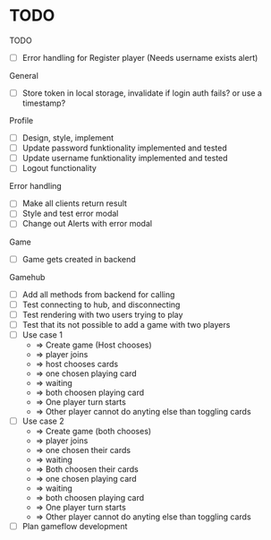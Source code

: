 # TODO

TODO

- [ ] Error handling for Register player (Needs username exists alert)

General

- [ ] Store token in local storage, invalidate if login auth fails? or use a timestamp?

Profile

- [ ] Design, style, implement
- [ ] Update password funktionality implemented and tested
- [ ] Update username funktionality implemented and tested
- [ ] Logout functionality

Error handling

- [ ] Make all clients return result
- [ ] Style and test error modal
- [ ] Change out Alerts with error modal

Game

- [ ] Game gets created in backend

Gamehub

- [ ] Add all methods from backend for calling
- [ ] Test connecting to hub, and disconnecting
- [ ] Test rendering with two users trying to play
- [ ] Test that its not possible to add a game with two players
- [ ] Use case 1
  - => Create game (Host chooses)
  - => player joins
  - => host chooses cards
  - => one chosen playing card
  - => waiting
  - => both choosen playing card
  - => One player turn starts
  - => Other player cannot do anyting else than toggling cards
- [ ] Use case 2
  - => Create game (both chooses)
  - => player joins
  - => one chosen their cards
  - => waiting
  - => Both choosen their cards
  - => one chosen playing card
  - => waiting
  - => both choosen playing card
  - => One player turn starts
  - => Other player cannot do anyting else than toggling cards
- [ ] Plan gameflow development
